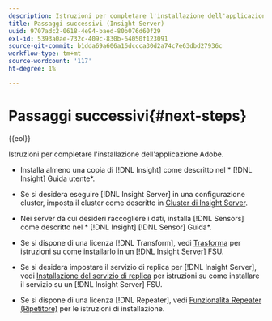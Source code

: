 ```yaml
---
description: Istruzioni per completare l'installazione dell'applicazione Adobe.
title: Passaggi successivi (Insight Server)
uuid: 9707adc2-0618-4e94-baed-80b076d60f29
exl-id: 5393a0ae-732c-409c-830b-64050f123091
source-git-commit: b1dda69a606a16dccca30d2a74c7e63dbd27936c
workflow-type: tm+mt
source-wordcount: '117'
ht-degree: 1%

---
```


# Passaggi successivi{#next-steps}

{{eol}}

Istruzioni per completare l&#39;installazione dell&#39;applicazione Adobe.

* Installa almeno una copia di [!DNL Insight] come descritto nel * [!DNL Insight] Guida utente*.

* Se si desidera eseguire [!DNL Insight Server] in una configurazione cluster, imposta il cluster come descritto in [Cluster di Insight Server](../../../home/c-inst-svr/c-install-ins-svr/c-ins-svr-clstrs/c-abt-ins-svr-clsters.md).

* Nei server da cui desideri raccogliere i dati, installa [!DNL Sensors] come descritto nel * [!DNL Insight] [!DNL Sensor] Guida*.

* Se si dispone di una licenza [!DNL Transform], vedi [Trasforma](../../../home/c-inst-svr/c-tfm/c-tfm.md#concept-2da4db2b6f444e93ace22d3b3aecb4f2) per istruzioni su come installarlo in un [!DNL Insight Server] FSU.

* Se si desidera impostare il servizio di replica per [!DNL Insight Server], vedi [Installazione del servizio di replica](../../../home/c-inst-svr/c-ins-svr-rep-svc/c-inst-rep-svc.md#concept-4743b6621f394ee39cf0635230996925) per istruzioni su come installare il servizio su un [!DNL Insight Server] FSU.

* Se si dispone di una licenza [!DNL Repeater], vedi [Funzionalità Repeater (Ripetitore)](../../../home/c-inst-svr/c-rptr-fntly/c-rptr-fntly.md) per le istruzioni di installazione.
